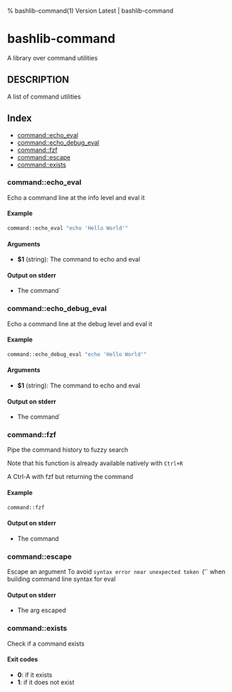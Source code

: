 % bashlib-command(1) Version Latest | bashlib-command
# bashlib-command

A library over command utilities

## DESCRIPTION

A list of command utilities

## Index

* [command::echo_eval](#commandecho_eval)
* [command::echo_debug_eval](#commandecho_debug_eval)
* [command::fzf](#commandfzf)
* [command::escape](#commandescape)
* [command::exists](#commandexists)

### command::echo_eval

Echo a command line at the info level and eval it

#### Example

```bash
command::echo_eval "echo 'Hello World'"
```

#### Arguments

* **$1** (string): The command to echo and eval

#### Output on stderr

* The command`

### command::echo_debug_eval

Echo a command line at the debug level and eval it

#### Example

```bash
command::echo_debug_eval "echo 'Hello World'"
```

#### Arguments

* **$1** (string): The command to echo and eval

#### Output on stderr

* The command`

### command::fzf

Pipe the command history to fuzzy search

Note that his function is already available natively with `Ctrl+R`

A Ctrl-A with fzf but returning the command

#### Example

```bash
command::fzf
```

#### Output on stderr

* The command

### command::escape

Escape an argument
To avoid `syntax error near unexpected token `('`
when building command line syntax for eval

#### Output on stderr

* The arg escaped

### command::exists

Check if a command exists

#### Exit codes

* **0**: if it exists
* **1**: if it does not exist

